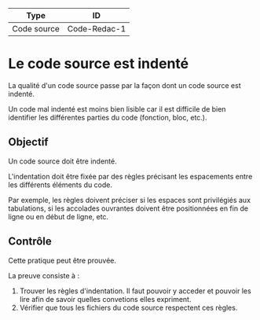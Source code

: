  Type | ID 
 ---- | -- 
 Code source | Code-Redac-1 

Le code source est indenté
==========================

La qualité d'un code source passe par la façon dont un code source est indenté. 

Un code mal indenté est moins bien lisible car il est difficile de bien identifier les différentes parties du code (fonction, bloc, etc.).


Objectif
--------
Un code source doit être indenté. 

L'indentation doit être fixée par des règles précisant les espacements entre les différents éléments du code.

Par exemple, les règles doivent préciser si les espaces sont privilégiés aux tabulations, si les accolades ouvrantes doivent être positionnées en fin de ligne ou en début de ligne, etc.

Contrôle
--------

Cette pratique peut être prouvée.

La preuve consiste à : 
1. Trouver les règles d'indentation. Il faut pouvoir y acceder et pouvoir les lire afin de savoir quelles convetions elles expriment.
2. Vérifier que tous les fichiers du code source respectent ces règles.

